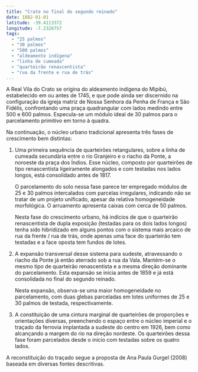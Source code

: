 ```yaml
---
title: "Crato no final do segundo reinado"
date: 1882-01-01
latitude: -39.4113372
longitude: -7.2326757
tags:
  - "25 palmos"
  - "30 palmos"
  - "500 palmos"
  - "aldeamento indígena"
  - "linha de cumeada"
  - "quarteirão renascentista"
  - "rua da frente e rua de trás"
...
```


A Real Vila do Crato se origina do aldeamento indígena do Mipibú,
estabelecido em ou antes de 1745, e que pode ainda ser discernido na
configuração da igreja matriz de Nossa Senhora da Penha de França e São
Fidélis, confrontando uma praça quadrangular com lados medindo entre 500
e 600 palmos. Especula-se um módulo ideal de 30 palmos para o
parcelamento primitivo em torno à quadra.

Na continuação, o núcleo urbano tradicional apresenta três
fases de crescimento bem distintas:

1. Uma primeira sequência de quarteirões retangulares, sobre a linha de
   cumeada secundária entre o rio Granjeiro e o riacho da Ponte, a
   noroeste da praça dos Índios. Esse núcleo, composto por quarteirões
   de tipo renascentista ligeiramente alongados e com testadas nos lados
   longos, está consolidado antes de 1817.

   O parcelamento do solo nessa fase parece ter empregado módulos de 25
   e 30 palmos intercalados com parcelas irregulares, indicando não se
   tratar de um projeto unificado, apesar da relativa homogeneidade
   morfológica. O arruamento apresenta caixas com cerca de 50 palmos.

   Nesta fase do crescimento urbano, há indícios de que o quarteirão
   renascentista de dupla exposição (testadas para os dois lados longos)
   tenha sido hibridizado em alguns pontos com o sistema mais arcaico de
   rua da frente / rua de trás, onde apenas uma face do quarteirão tem
   testadas e a face oposta tem fundos de lotes.

2. A expansão transversal desse sistema para sudeste, atravessando o
   riacho da Ponte já então aterrado sob a rua da Vala. Mantém-se o
   mesmo tipo de quarteirão renascentista e a mesma direção dominante do
   parcelamento. Esta expansão se inicia antes de 1859 e já está
   consolidada no final do segundo reinado.

   Nesta expansão, observa-se uma maior homogeneidade no parcelamento,
   com duas glebas parceladas em lotes uniformes de 25 e 30 palmos de
   testada, respectivamente.

3. A constituição de uma cintura marginal de quarteirões de proporções e
   orientações diversas, preenchendo o espaço entre o núcleo imperial e
   o traçado da ferrovia implantada a sudeste do centro em 1926, bem
   como alcançando a margem do rio na direção nordeste. Os quarteirões
   dessa fase foram parcelados desde o início com testadas sobre os
   quatro lados.

A reconstituição do traçado segue a proposta de Ana Paula Gurgel (2008)
baseada em diversas fontes descritivas.

